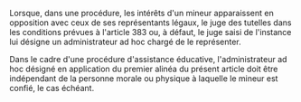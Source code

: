 Lorsque, dans une procédure, les intérêts d'un mineur apparaissent en opposition avec ceux de ses représentants légaux, le juge des tutelles dans les conditions prévues à l'article 383 ou, à défaut, le juge saisi de l'instance lui désigne un administrateur ad hoc chargé de le représenter.

Dans le cadre d'une procédure d'assistance éducative, l'administrateur ad hoc désigné en application du premier alinéa du présent article doit être indépendant de la personne morale ou physique à laquelle le mineur est confié, le cas échéant.
